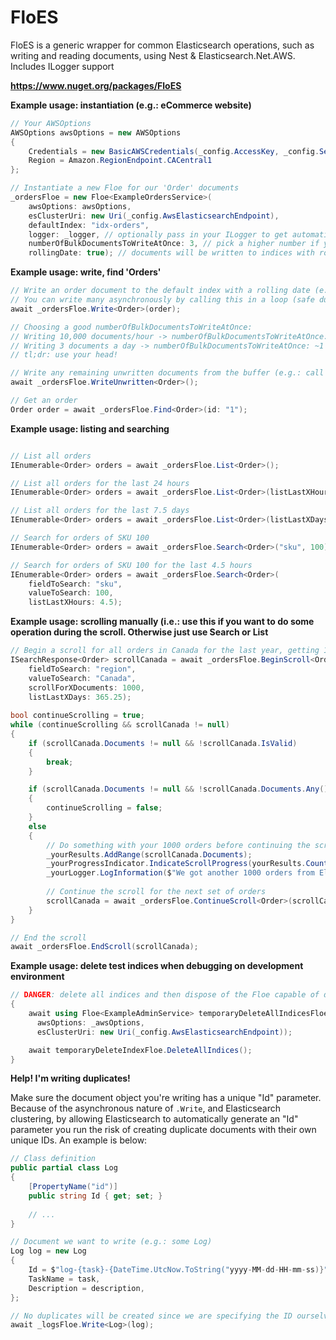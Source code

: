 # FloES
FloES is a generic wrapper for common Elasticsearch operations, such as writing and reading documents, using Nest & Elasticsearch.Net.AWS. Includes ILogger support

**https://www.nuget.org/packages/FloES**

**Example usage: instantiation (e.g.: eCommerce website)**
````C#
// Your AWSOptions
AWSOptions awsOptions = new AWSOptions
{
    Credentials = new BasicAWSCredentials(_config.AccessKey, _config.SecretAccessKey),
    Region = Amazon.RegionEndpoint.CACentral1
};

// Instantiate a new Floe for our 'Order' documents
_ordersFloe = new Floe<ExampleOrdersService>(
    awsOptions: awsOptions,
    esClusterUri: new Uri(_config.AwsElasticsearchEndpoint),
    defaultIndex: "idx-orders",
    logger: _logger, // optionally pass in your ILogger to get automatic logs
    numberOfBulkDocumentsToWriteAtOnce: 3, // pick a higher number if you're writing lots of documents very rapidly
    rollingDate: true); // documents will be written to indices with rolling dates (e.g.: idx-orders-2020-04-20)
````

**Example usage: write, find 'Orders'**
````C#    
// Write an order document to the default index with a rolling date (e.g.: idx-orders-2020-04-20)
// You can write many asynchronously by calling this in a loop (safe due to BulkAsync usage, with a smart numberOfBulkDocumentsToWriteAtOnce choice)
await _ordersFloe.Write<Order>(order);

// Choosing a good numberOfBulkDocumentsToWriteAtOnce:
// Writing 10,000 documents/hour -> numberOfBulkDocumentsToWriteAtOnce: ~50
// Writing 3 documents a day -> numberOfBulkDocumentsToWriteAtOnce: ~1
// tl;dr: use your head!

// Write any remaining unwritten documents from the buffer (e.g.: call this once after a very long loop to finish up)
await _ordersFloe.WriteUnwritten<Order>();

// Get an order
Order order = await _ordersFloe.Find<Order>(id: "1");

````

**Example usage: listing and searching**
````C#

// List all orders
IEnumerable<Order> orders = await _ordersFloe.List<Order>();

// List all orders for the last 24 hours
IEnumerable<Order> orders = await _ordersFloe.List<Order>(listLastXHours: 24);

// List all orders for the last 7.5 days
IEnumerable<Order> orders = await _ordersFloe.List<Order>(listLastXDays: 7.5);

// Search for orders of SKU 100
IEnumerable<Order> orders = await _ordersFloe.Search<Order>("sku", 100);

// Search for orders of SKU 100 for the last 4.5 hours
IEnumerable<Order> orders = await _ordersFloe.Search<Order>(
    fieldToSearch: "sku", 
    valueToSearch: 100,
    listLastXHours: 4.5);
````
    
**Example usage: scrolling manually (i.e.: use this if you want to do some operation during the scroll. Otherwise just use Search or List**
````C#
// Begin a scroll for all orders in Canada for the last year, getting 1000 orders at a time
ISearchResponse<Order> scrollCanada = await _ordersFloe.BeginScroll<Order>(
    fieldToSearch: "region", 
    valueToSearch: "Canada",
    scrollForXDocuments: 1000,
    listLastXDays: 365.25);
    
bool continueScrolling = true;
while (continueScrolling && scrollCanada != null)
{
    if (scrollCanada.Documents != null && !scrollCanada.IsValid)
    {
        break;
    }

    if (scrollCanada.Documents != null && !scrollCanada.Documents.Any())
    {
        continueScrolling = false;
    }
    else
    {
        // Do something with your 1000 orders before continuing the scroll
        _yourResults.AddRange(scrollCanada.Documents);
        _yourProgressIndicator.IndicateScrollProgress(yourResults.Count);
        _yourLogger.LogInformation($"We got another 1000 orders from Elasticsearch!");
        
        // Continue the scroll for the next set of orders
        scrollCanada = await _ordersFloe.ContinueScroll<Order>(scrollCanada);
    }
}

// End the scroll
await _ordersFloe.EndScroll(scrollCanada);
````

**Example usage: delete test indices when debugging on development environment**
````C#
// DANGER: delete all indices and then dispose of the Floe capable of doing so
{
    await using Floe<ExampleAdminService> temporaryDeleteAllIndicesFloe = new Floe(
      awsOptions: _awsOptions,
      esClusterUri: new Uri(_config.AwsElasticsearchEndpoint));

    await temporaryDeleteIndexFloe.DeleteAllIndices();
}
````

**Help! I'm writing duplicates!**

Make sure the document object you're writing has a unique "Id" parameter. Because of the asynchronous nature of `.Write`, and Elasticsearch clustering, by allowing Elasticsearch to automatically generate an "Id" parameter you run the risk of creating duplicate documents with their own unique IDs. An example is below:
````C#
// Class definition
public partial class Log 
{
    [PropertyName("id")]
    public string Id { get; set; }
    
    // ...
}

// Document we want to write (e.g.: some Log)
Log log = new Log
{
    Id = $"log-{task}-{DateTime.UtcNow.ToString("yyyy-MM-dd-HH-mm-ss)}",
    TaskName = task,
    Description = description,
};

// No duplicates will be created since we are specifying the ID ourselves
await _logsFloe.Write<Log>(log);
````
